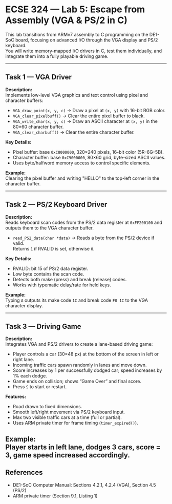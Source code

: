 # ECSE 324 — Lab 5: Escape from Assembly (VGA & PS/2 in C)

This lab transitions from ARMv7 assembly to C programming on the DE1-SoC board, focusing on advanced I/O through the VGA display and PS/2 keyboard.  
You will write memory-mapped I/O drivers in C, test them individually, and integrate them into a fully playable driving game.

---

## Task 1 — VGA Driver

**Description:**  
Implements low-level VGA graphics and text control using pixel and character buffers:

- `VGA_draw_point(x, y, c)` → Draw a pixel at `(x, y)` with 16-bit RGB color.
- `VGA_clear_pixelbuff()` → Clear the entire pixel buffer to black.
- `VGA_write_char(x, y, c)` → Draw an ASCII character at `(x, y)` in the 80×60 character buffer.
- `VGA_clear_charbuff()` → Clear the entire character buffer.

**Key Details:**  
- Pixel buffer: base `0xC8000000`, 320×240 pixels, 16-bit color (5R–6G–5B).  
- Character buffer: base `0xC9000000`, 80×60 grid, byte-sized ASCII values.  
- Uses byte/halfword memory access to control specific elements.

**Example:**  
Clearing the pixel buffer and writing "HELLO" to the top-left corner in the character buffer.

---

## Task 2 — PS/2 Keyboard Driver

**Description:**  
Reads keyboard scan codes from the PS/2 data register at `0xFF200100` and outputs them to the VGA character buffer.

- `read_PS2_data(char *data)` → Reads a byte from the PS/2 device if valid.  
  Returns `1` if RVALID is set, otherwise `0`.

**Key Details:**  
- RVALID: bit 15 of PS/2 data register.  
- Low byte contains the scan code.  
- Detects both make (press) and break (release) codes.  
- Works with typematic delay/rate for held keys.

**Example:**  
Typing `A` outputs its make code `1C` and break code `F0 1C` to the VGA character display.

---

## Task 3 — Driving Game

**Description:**  
Integrates VGA and PS/2 drivers to create a lane-based driving game:

- Player controls a car (30×48 px) at the bottom of the screen in left or right lane.
- Incoming traffic cars spawn randomly in lanes and move down.
- Score increases by 1 per successfully dodged car; speed increases by 1% each dodge.
- Game ends on collision; shows “Game Over” and final score.
- Press `S` to start or restart.

**Features:**  
- Road drawn to fixed dimensions.
- Smooth left/right movement via PS/2 keyboard input.
- Max two visible traffic cars at a time (full or partial).
- Uses ARM private timer for frame timing (`timer_expired()`).

**Example:**  
Player starts in left lane, dodges 3 cars, score = 3, game speed increased accordingly.
---

## References

- DE1-SoC Computer Manual: Sections 4.2.1, 4.2.4 (VGA), Section 4.5 (PS/2)
- ARM private timer (Section 9.1, Listing 1)
